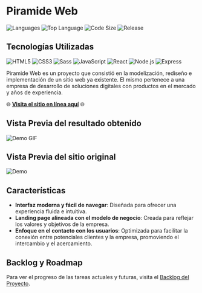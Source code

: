 # Piramide Web

![Languages](https://img.shields.io/github/languages/count/TheCaveDevelopments/piramide-web?style=flat-square)
![Top Language](https://img.shields.io/github/languages/top/TheCaveDevelopments/piramide-web?style=flat-square)
![Code Size](https://img.shields.io/github/languages/code-size/TheCaveDevelopments/piramide-web?style=flat-square)
![Release](https://img.shields.io/github/v/release/TheCaveDevelopments/piramide-web?style=flat-square)

## Tecnologías Utilizadas

![HTML5](https://img.shields.io/badge/-HTML5-E34F26?logo=html5&logoColor=white&style=flat-square) ![CSS3](https://img.shields.io/badge/-CSS3-1572B6?logo=css3&logoColor=white&style=flat-square) ![Sass](https://img.shields.io/badge/-Sass-CC6699?logo=sass&logoColor=white&style=flat-square) ![JavaScript](https://img.shields.io/badge/-JavaScript-F7DF1E?logo=javascript&logoColor=black&style=flat-square) ![React](https://img.shields.io/badge/-React-61DAFB?logo=react&logoColor=black&style=flat-square) ![Node.js](https://img.shields.io/badge/-Node.js-339933?logo=node.js&logoColor=white&style=flat-square) ![Express](https://img.shields.io/badge/-Express-000000?logo=express&logoColor=white&style=flat-square) 

Piramide Web es un proyecto que consistió en la modelización, rediseño e implementación de un sitio web ya existente. El mismo pertenece a una empresa de desarrollo de soluciones digitales con productos en el mercado y años de experiencia.

🌐 **[Visita el sitio en línea aquí](https://piramidesoluciones.thecave.com.ar/)** 🌐

## Vista Previa del resultado obtenido

![Demo GIF](Presentation/Result.gif)

## Vista Previa del sitio original

![Demo](Presentation/Previous.gif)

## Características

- **Interfaz moderna y fácil de navegar**: Diseñada para ofrecer una experiencia fluida e intuitiva.
- **Landing page alineada con el modelo de negocio**: Creada para reflejar los valores y objetivos de la empresa.
- **Enfoque en el contacto con los usuarios**: Optimizada para facilitar la conexión entre potenciales clientes y la empresa, promoviendo el intercambio y el acercamiento.



## Backlog y Roadmap

Para ver el progreso de las tareas actuales y futuras, visita el [Backlog del Proyecto](https://github.com/users/TheCaveDevelopments/projects/2).
